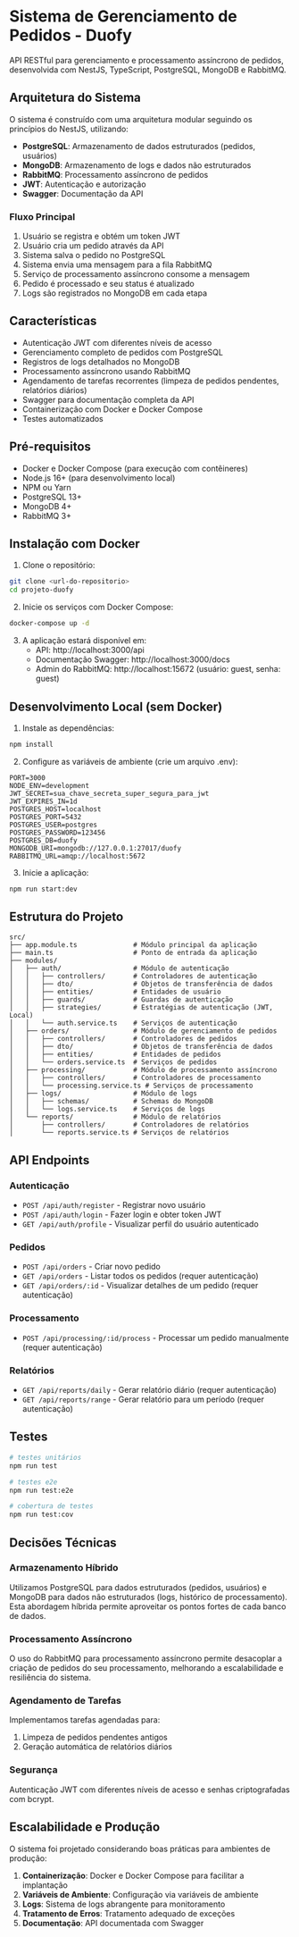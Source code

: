 # Sistema de Gerenciamento de Pedidos - Duofy

API RESTful para gerenciamento e processamento assíncrono de pedidos, desenvolvida com NestJS, TypeScript, PostgreSQL, MongoDB e RabbitMQ.

## Arquitetura do Sistema

O sistema é construído com uma arquitetura modular seguindo os princípios do NestJS, utilizando:

- **PostgreSQL**: Armazenamento de dados estruturados (pedidos, usuários)
- **MongoDB**: Armazenamento de logs e dados não estruturados
- **RabbitMQ**: Processamento assíncrono de pedidos
- **JWT**: Autenticação e autorização
- **Swagger**: Documentação da API

### Fluxo Principal

1. Usuário se registra e obtém um token JWT
2. Usuário cria um pedido através da API
3. Sistema salva o pedido no PostgreSQL
4. Sistema envia uma mensagem para a fila RabbitMQ
5. Serviço de processamento assíncrono consome a mensagem
6. Pedido é processado e seu status é atualizado
7. Logs são registrados no MongoDB em cada etapa

## Características

- Autenticação JWT com diferentes níveis de acesso
- Gerenciamento completo de pedidos com PostgreSQL
- Registros de logs detalhados no MongoDB
- Processamento assíncrono usando RabbitMQ
- Agendamento de tarefas recorrentes (limpeza de pedidos pendentes, relatórios diários)
- Swagger para documentação completa da API
- Containerização com Docker e Docker Compose
- Testes automatizados

## Pré-requisitos

- Docker e Docker Compose (para execução com contêineres)
- Node.js 16+ (para desenvolvimento local)
- NPM ou Yarn
- PostgreSQL 13+
- MongoDB 4+
- RabbitMQ 3+

## Instalação com Docker

1. Clone o repositório:
```bash
git clone <url-do-repositorio>
cd projeto-duofy
```

2. Inicie os serviços com Docker Compose:
```bash
docker-compose up -d
```

3. A aplicação estará disponível em:
   - API: http://localhost:3000/api
   - Documentação Swagger: http://localhost:3000/docs
   - Admin do RabbitMQ: http://localhost:15672 (usuário: guest, senha: guest)

## Desenvolvimento Local (sem Docker)

1. Instale as dependências:
```bash
npm install
```

2. Configure as variáveis de ambiente (crie um arquivo .env):
```properties
PORT=3000
NODE_ENV=development
JWT_SECRET=sua_chave_secreta_super_segura_para_jwt
JWT_EXPIRES_IN=1d
POSTGRES_HOST=localhost
POSTGRES_PORT=5432
POSTGRES_USER=postgres
POSTGRES_PASSWORD=123456
POSTGRES_DB=duofy
MONGODB_URI=mongodb://127.0.0.1:27017/duofy
RABBITMQ_URL=amqp://localhost:5672
```

3. Inicie a aplicação:
```bash
npm run start:dev
```

## Estrutura do Projeto

```
src/
├── app.module.ts              # Módulo principal da aplicação
├── main.ts                    # Ponto de entrada da aplicação
├── modules/
│   ├── auth/                  # Módulo de autenticação
│   │   ├── controllers/       # Controladores de autenticação
│   │   ├── dto/               # Objetos de transferência de dados
│   │   ├── entities/          # Entidades de usuário
│   │   ├── guards/            # Guardas de autenticação
│   │   ├── strategies/        # Estratégias de autenticação (JWT, Local)
│   │   └── auth.service.ts    # Serviços de autenticação
│   ├── orders/                # Módulo de gerenciamento de pedidos
│   │   ├── controllers/       # Controladores de pedidos
│   │   ├── dto/               # Objetos de transferência de dados
│   │   ├── entities/          # Entidades de pedidos
│   │   └── orders.service.ts  # Serviços de pedidos
│   ├── processing/            # Módulo de processamento assíncrono
│   │   ├── controllers/       # Controladores de processamento
│   │   └── processing.service.ts # Serviços de processamento
│   ├── logs/                  # Módulo de logs
│   │   ├── schemas/           # Schemas do MongoDB
│   │   └── logs.service.ts    # Serviços de logs
│   └── reports/               # Módulo de relatórios
│       ├── controllers/       # Controladores de relatórios
│       └── reports.service.ts # Serviços de relatórios
```

## API Endpoints

### Autenticação
- `POST /api/auth/register` - Registrar novo usuário
- `POST /api/auth/login` - Fazer login e obter token JWT
- `GET /api/auth/profile` - Visualizar perfil do usuário autenticado

### Pedidos
- `POST /api/orders` - Criar novo pedido
- `GET /api/orders` - Listar todos os pedidos (requer autenticação)
- `GET /api/orders/:id` - Visualizar detalhes de um pedido (requer autenticação)

### Processamento
- `POST /api/processing/:id/process` - Processar um pedido manualmente (requer autenticação)

### Relatórios
- `GET /api/reports/daily` - Gerar relatório diário (requer autenticação)
- `GET /api/reports/range` - Gerar relatório para um período (requer autenticação)

## Testes

```bash
# testes unitários
npm run test

# testes e2e
npm run test:e2e

# cobertura de testes
npm run test:cov
```

## Decisões Técnicas

### Armazenamento Híbrido
Utilizamos PostgreSQL para dados estruturados (pedidos, usuários) e MongoDB para dados não estruturados (logs, histórico de processamento). Esta abordagem híbrida permite aproveitar os pontos fortes de cada banco de dados.

### Processamento Assíncrono
O uso do RabbitMQ para processamento assíncrono permite desacoplar a criação de pedidos do seu processamento, melhorando a escalabilidade e resiliência do sistema.

### Agendamento de Tarefas
Implementamos tarefas agendadas para:
1. Limpeza de pedidos pendentes antigos
2. Geração automática de relatórios diários

### Segurança
Autenticação JWT com diferentes níveis de acesso e senhas criptografadas com bcrypt.

## Escalabilidade e Produção

O sistema foi projetado considerando boas práticas para ambientes de produção:

1. **Containerização**: Docker e Docker Compose para facilitar a implantação
2. **Variáveis de Ambiente**: Configuração via variáveis de ambiente
3. **Logs**: Sistema de logs abrangente para monitoramento
4. **Tratamento de Erros**: Tratamento adequado de exceções
5. **Documentação**: API documentada com Swagger
